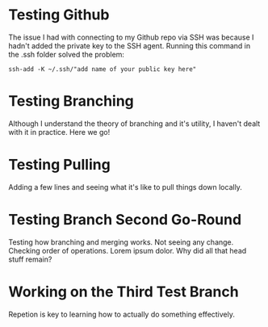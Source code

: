 # Testing Github
The issue I had with connecting to my Github repo via SSH was because I hadn't added the private key to the SSH agent. Running this command in the .ssh folder solved the problem:

`ssh-add -K ~/.ssh/"add name of your public key here"`

# Testing Branching
Although I understand the theory of branching and it's utility, I haven't dealt with it in practice. Here we go!

# Testing Pulling
Adding a few lines and seeing what it's like to pull things down locally.

# Testing Branch Second Go-Round

Testing how branching and merging works. Not seeing any change. Checking order of operations.
Lorem ipsum dolor. 
Why did all that head stuff remain?

# Working on the Third Test Branch
Repetion is key to learning how to actually do something effectively. 